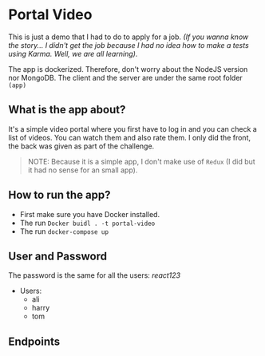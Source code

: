 # Portal Video
This is just a demo that I had to do to apply for a job.
*(If you wanna know the story... I didn't get the job because I had no idea how to make a tests using Karma. Well, we are all learning)*.

The app is dockerized. Therefore, don't worry about the NodeJS version nor MongoDB. The client and the server are under the same root folder `(app)`

## What is the app about?
It's a simple video portal where you first have to log in and you can check a list of videos. You can watch them and also rate them. I only did the front, the back was given as part of the challenge.

> NOTE: Because it is a simple app, I don't make use of `Redux` (I did but it had no sense for an small app).

## How to run the app?
* First make sure you have Docker installed.
* The run `Docker buidl . -t portal-video`
* The run `docker-compose up`


## User and Password
The password is the same for all the users: *react123*
<br>
* Users:
    * ali
    * harry
    * tom

## Endpoints
